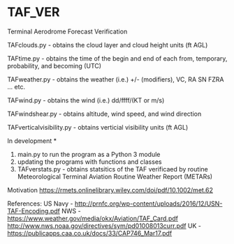 # TAF_VER
Terminal Aerodrome Forecast Verification


TAFclouds.py - obtains the cloud layer and cloud height units (ft AGL)

TAFtime.py - obtains the time of the begin and end of each from, temporary, probability, and becoming (UTC)

TAFweather.py - obtains the weather (i.e.) +/- (modifiers), VC, RA SN FZRA ... etc. 

TAFwind.py - obtains the wind (i.e.) dd/ffff/(KT or m/s)  

TAFwindshear.py - obtains altitude, wind speed, and wind direction 

TAFverticalvisibility.py - obtains verticial visibility units (ft AGL)

In development * 
1. main.py to run the program as a Python 3 module 
2. updating the programs with functions and classes 
3. TAFverstats.py - obtains statsitics of the TAF verificaed by routine Meteorological Terminal Aviation Routine Weather Report (METARs) 

Motivation
https://rmets.onlinelibrary.wiley.com/doi/pdf/10.1002/met.62


References:
US Navy - http://prnfc.org/wp-content/uploads/2016/12/USN-TAF-Encoding.pdf
NWS - https://www.weather.gov/media/okx/Aviation/TAF_Card.pdf
      http://www.nws.noaa.gov/directives/sym/pd01008013curr.pdf
UK - https://publicapps.caa.co.uk/docs/33/CAP746_Mar17.pdf     
 
